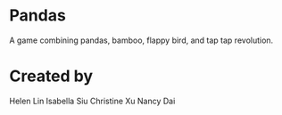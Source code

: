 Pandas
======

A game combining pandas, bamboo, flappy bird, and tap tap revolution.


Created by
==========
Helen Lin
Isabella Siu
Christine Xu
Nancy Dai
